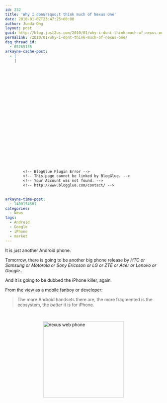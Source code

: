 ```yaml
---
id: 232
title: 'Why I don&rsquo;t think much of Nexus One'
date: 2010-01-07T23:47:25+00:00
author: Junda Ong
layout: post
guid: http://blog.just2us.com/2010/01/why-i-dont-think-much-of-nexus-one/
permalink: /2010/01/why-i-dont-think-much-of-nexus-one/
dsq_thread_id:
  - 65765155
arkayne-cache-post:
  - |
    |
        
        
        
        
        
        
        
        
        
        
        
        
        
        
        
        
        
        
        
        
        
        
        
        <!-- BlogGlue Plugin Error -->
        <!-- This page cannot be linked by BlogGlue. -->
        <!-- Your Account was not found. -->
        <!-- http://www.blogglue.com/contact/ -->
        
        
arkayne-time-post:
  - 1400154601
categories:
  - News
tags:
  - Android
  - Google
  - iPhone
  - market
---
```

It is just another Android phone.

Tomorrow, there is going to be another big phone release by _HTC or Samsung or Motorola or Sony Ericsson or LG or ZTE or Acer or Lenovo or Google.._

And it is going to be dubbed the iPhone killer, again.

From the view as a mobile fanboy or developer:

> The more Android handsets there are, the more fragmented is the ecosystem, the _better_ it is for iPhone.

&#160;

<a href="http://www.youtube.com/watch?v=I6COwgigJ-g" onclick="__gaTracker('send', 'event', 'outbound-article', 'http://www.youtube.com/watch?v=I6COwgigJ-g', '');"><img title="nexus web phone" style="border-top-width: 0px; display: block; border-left-width: 0px; float: none; border-bottom-width: 0px; margin-left: auto; margin-right: auto; border-right-width: 0px" height="246" alt="nexus web phone" src="http://blog.just2us.com/wp-content/uploads/2010/01/nexuswebphone.jpg" width="260" border="0" /></a>

<div style="font-size:0px;height:0px;line-height:0px;margin:0;padding:0;clear:both">
</div>